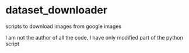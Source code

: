 # dataset_downloader
scripts to download images from google images

I am not the author of all the code,
I have only modified part of the python script
